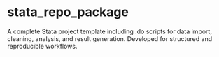 # stata_repo_package
A complete Stata project template including .do scripts for data import, cleaning, analysis, and result generation. Developed for structured and reproducible workflows.
